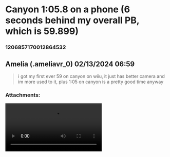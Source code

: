 # Canyon 1:05.8 on a phone (6 seconds behind my overall PB, which is 59.899)
### 1206857170012864532
## Amelia (.ameliavr_0) 02/13/2024 06:59 

> i got my first ever 59 on canyon on wiiu, it just has better camera and im more used to it, plus 1:05 on canyon is a pretty good time anyway
### Attachments: 
![Screenrecorder-2024-02-13-06-50-53-201.mp4](https://yuzudiscordbackup.s3.us-west-2.amazonaws.com/files-media/1206857170012864532_Screenrecorder-2024-02-13-06-50-53-201.mp4)

